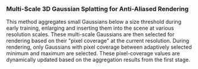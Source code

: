### Multi-Scale 3D Gaussian Splatting for Anti-Aliased Rendering
This method aggregates small Gaussians below a size threshold during early training, enlarging and inserting them into the scene at various resolution scales. These multi-scale Gaussians are then selected for rendering based on their "pixel coverage" at the current resolution. During rendering, only Gaussians with pixel coverage between adaptively selected minimum and maximum are selected. These pixel-coverage values are dynamically updated based on the aggregation results from the first stage.
